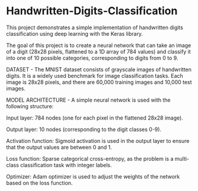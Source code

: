 # Handwritten-Digits-Classification
This project demonstrates a simple implementation of handwritten digits classification using deep learning with the Keras library.

The goal of this project is to create a neural network that can take an image of a digit (28x28 pixels, flattened to a 1D array of 784 values) and classify it into one of 10 possible categories, corresponding to digits from 0 to 9.

DATASET - The MNIST dataset consists of grayscale images of handwritten digits. It is a widely used benchmark for image classification tasks. Each image is 28x28 pixels, and there are 60,000 training images and 10,000 test images.

MODEL ARCHITECTURE - A simple neural network is used with the following structure:

Input layer:   784 nodes (one for each pixel in the flattened 28x28 image).

Output layer:   10 nodes (corresponding to the digit classes 0-9).

Activation function:   Sigmoid activation is used in the output layer to ensure that the output values are between 0 and 1.

Loss function:   Sparse categorical cross-entropy, as the problem is a multi-class classification task with integer labels.

Optimizer:   Adam optimizer is used to adjust the weights of the network based on the loss function.
